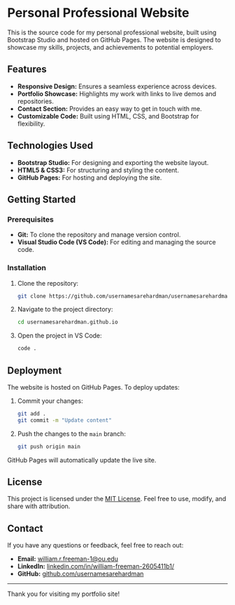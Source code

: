 # Personal Professional Website

This is the source code for my personal professional website, built using Bootstrap Studio and hosted on GitHub Pages. The website is designed to showcase my skills, projects, and achievements to potential employers.

## Features
- **Responsive Design:** Ensures a seamless experience across devices.
- **Portfolio Showcase:** Highlights my work with links to live demos and repositories.
- **Contact Section:** Provides an easy way to get in touch with me.
- **Customizable Code:** Built using HTML, CSS, and Bootstrap for flexibility.

## Technologies Used
- **Bootstrap Studio:** For designing and exporting the website layout.
- **HTML5 & CSS3:** For structuring and styling the content.
- **GitHub Pages:** For hosting and deploying the site.

## Getting Started

### Prerequisites
- **Git:** To clone the repository and manage version control.
- **Visual Studio Code (VS Code):** For editing and managing the source code.

### Installation
1. Clone the repository:
   ```bash
   git clone https://github.com/usernamesarehardman/usernamesarehardman.github.io
   ```
2. Navigate to the project directory:
   ```bash
   cd usernamesarehardman.github.io
   ```
3. Open the project in VS Code:
   ```bash
   code .
   ```

## Deployment
The website is hosted on GitHub Pages. To deploy updates:
1. Commit your changes:
   ```bash
   git add .
   git commit -m "Update content"
   ```
2. Push the changes to the `main` branch:
   ```bash
   git push origin main
   ```

GitHub Pages will automatically update the live site.

## License
This project is licensed under the [MIT License](LICENSE). Feel free to use, modify, and share with attribution.

## Contact
If you have any questions or feedback, feel free to reach out:
- **Email:** [william.r.freeman-1@ou.edu](mailto:william.r.freeman-1@ou.edu)
- **LinkedIn:** [linkedin.com/in/william-freeman-2605411b1/](https://linkedin.com/in/william-freeman-2605411b1/)
- **GitHub:** [github.com/usernamesarehardman](https://github.com/usernamesarehardman)

---

Thank you for visiting my portfolio site!
